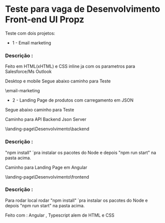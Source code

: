 # Teste para vaga de Desenvolvimento Front-end UI Propz

Teste com dois projetos:
-  1 - Email marketing

### Descrição :
Feito em HTML(xHTML) e CSS inline ja com os parametros para Salesforce/Ms Outlook

 Desktop e mobile 
 Segue abaixo caminho para Teste


 \email-marketing

- 2 - Landing Page de produtos com carregamento em JSON

 Segue abaixo caminho para Teste 
 
 Caminho para API Backend Json Server
 
  \landing-page\Desenvolvimento\backend

### Descrição :
"npm install" ´pra instalar os pacotes do Node e depois
 "npm run start" na pasta acima.
 
  Caminho para Landing Page em Angular

 \landing-page\Desenvolvimento\frontend

### Descrição :
 Para rodar local rodar
 "npm install" ´pra instalar os pacotes do Node e depois
 "npm run start" na pasta acima.

 Feito com : Angular , Typescript alem de HTML e CSS 
